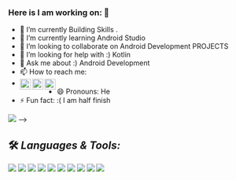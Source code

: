 ### Here is I am working on:  👋
 
 - 🔭 I’m currently Building Skills . 
- 🌱 I’m currently learning  Android Studio
- 👯 I’m looking to collaborate on Android Development PROJECTS
- 🤔 I’m looking for help with :) Kotlin
- 💬 Ask me about :) Android Development
- 📫 How to reach me: 
-   <img src="https://logodownload.org/wp-content/uploads/2014/09/twitter-logo-1.png" alt="YASH TWITTER Profile" width="22px" align="left"></a>
    <a href="https://www.linkedin.com/in/aman-pant-b5ab11197/">
    <img alt="Aman's LinkedIN" src="https://raw.githubusercontent.com/peterthehan/peterthehan/master/assets/linkedin.svg" style="max-width:100%;" width="22px"     align="left"></a>
    <a href="https://discord.gg/8KaxBUNJ" rel="nofollow">
    <img alt="Aman's Discord" src="https://raw.githubusercontent.com/peterthehan/peterthehan/master/assets/discord.svg" style="max-width:100%;" width="22px" align="left">   </a><br>
- 😄 Pronouns: He
- ⚡ Fun fact: :( I am half finish 


<img src="https://github-readme-stats.vercel.app/api?username=HARLEY9897&&show_icons=true&title_color=ffffff&icon_color=bb2acf&text_color=daf7dc&bg_color=151515">
-->

## 🛠️ *Languages & Tools:*



![](https://img.shields.io/badge/OS-Linux-informational?style=flat&logo=linux&logoColor=white&color=2bbc8a)
![](https://img.shields.io/badge/Shell-Bash-informational?style=flat&logo=gnu-bash&logoColor=white&color=2bbc8a)
![](https://img.shields.io/badge/Code-HTML-informational?style=flat&logo=htmlt&logoColor=white&color=2bbc8a)
![](https://img.shields.io/badge/Code-CSS-informational?style=flat&logo=css&logoColor=white&color=2bbc8a)
![](https://img.shields.io/badge/Code-C/C++-informational?style=flat&logo=c++&logoColor=white&color=2bbc8a)
![](https://img.shields.io/badge/Code-Java-informational?style=flat&logo=java&logoColor=white&color=2bbc8a)
![](https://img.shields.io/badge/Tools-GIT-informational?style=flat&logo=git&logoColor=white&color=2bbc8a)
![](https://img.shields.io/badge/Tools-Jenkins-informational?style=flat&logo=jenkins&logoColor=white&color=2bbc8a)
![](https://img.shields.io/badge/Tools-Maven-informational?style=flat&logo=Maven&logoColor=white&color=2bbc8a)
![](https://img.shields.io/badge/Tools-Photoshop-informational?style=flat&logo=Photoshop&logoColor=white&color=2bbc8a)
